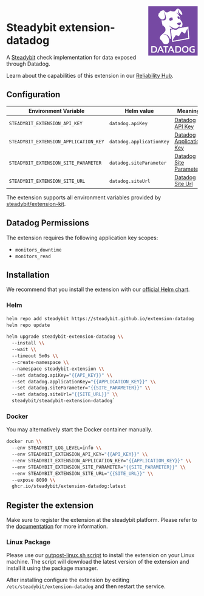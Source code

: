 <img src="./logo.png" height="130" align="right" alt="Datadog logo depicting a dog with the text 'Datadog'">

# Steadybit extension-datadog

A [Steadybit](https://www.steadybit.com/) check implementation for data exposed through Datadog.

Learn about the capabilities of this extension in our [Reliability Hub](https://hub.steadybit.com/extension/com.github.steadybit.extension_datadog).

## Configuration

| Environment Variable                  | Helm value               | Meaning                                                                                            | Required | Default |
|---------------------------------------|--------------------------|----------------------------------------------------------------------------------------------------|----------|---------|
| `STEADYBIT_EXTENSION_API_KEY`         | `datadog.apiKey`         | [Datadog API Key](https://docs.datadoghq.com/account_management/api-app-keys/)                     | yes      |         |
| `STEADYBIT_EXTENSION_APPLICATION_KEY` | `datadog.applicationKey` | [Datadog Application Key](https://docs.datadoghq.com/account_management/api-app-keys/)             | yes      |         |
| `STEADYBIT_EXTENSION_SITE_PARAMETER`  | `datadog.siteParameter`  | [Datadog Site Parameter](https://docs.datadoghq.com/getting_started/site/#access-the-datadog-site) | yes      |         |
| `STEADYBIT_EXTENSION_SITE_URL`        | `datadog.siteUrl`        | [Datadog Site Url](https://docs.datadoghq.com/getting_started/site/#access-the-datadog-site)       | yes      |         |

The extension supports all environment variables provided by [steadybit/extension-kit](https://github.com/steadybit/extension-kit#environment-variables).

## Datadog Permissions

The extension requires the following application key scopes:
- `monitors_downtime`
- `monitors_read`

## Installation

We recommend that you install the extension with
our [official Helm chart](https://github.com/steadybit/extension-datadog/tree/main/charts/steadybit-extension-datadog).

### Helm

```bash
helm repo add steadybit https://steadybit.github.io/extension-datadog
helm repo update
```

```bash
helm upgrade steadybit-extension-datadog \\
  --install \\
  --wait \\
  --timeout 5m0s \\
  --create-namespace \\
  --namespace steadybit-extension \\
  --set datadog.apiKey="{{API_KEY}}" \\
  --set datadog.applicationKey="{{APPLICATION_KEY}}" \\
  --set datadog.siteParameter="{{SITE_PARAMETER}}" \\
  --set datadog.siteUrl="{{SITE_URL}}" \\
  steadybit/steadybit-extension-datadog`
```

### Docker

You may alternatively start the Docker container manually.

```bash
docker run \\
  --env STEADYBIT_LOG_LEVEL=info \\
  --env STEADYBIT_EXTENSION_API_KEY="{{API_KEY}}" \\
  --env STEADYBIT_EXTENSION_APPLICATION_KEY="{{APPLICATION_KEY}}" \\
  --env STEADYBIT_EXTENSION_SITE_PARAMETER="{{SITE_PARAMETER}}" \\
  --env STEADYBIT_EXTENSION_SITE_URL="{{SITE_URL}}" \\
  --expose 8090 \\
  ghcr.io/steadybit/extension-datadog:latest
```

## Register the extension

Make sure to register the extension at the steadybit platform. Please refer to
the [documentation](https://docs.steadybit.com/integrate-with-steadybit/extensions/extension-installation) for more information.

### Linux Package

Please use our [outpost-linux.sh script](https://docs.steadybit.com/install-and-configure/install-outpost-agent-preview/install-on-linux-hosts) to install the extension on your Linux machine.
The script will download the latest version of the extension and install it using the package manager.

After installing configure the extension by editing `/etc/steadybit/extension-datadog` and then restart the service.